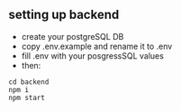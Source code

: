 ## setting up backend

- create your postgreSQL DB
- copy .env.example and rename it to .env
- fill .env with your posgressSQL values
- then:

```
cd backend
npm i
npm start
```
